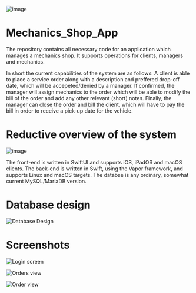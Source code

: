 ![image](https://github.com/BitsByToader/Mechanics_Shop_App/assets/57571262/ea46578d-78a7-486d-8771-a8767a89c998)
# Mechanics_Shop_App
The repository contains all necessary code for an application which manages a mechanics shop. It supports operations for clients, managers and mechanics.

In short the current capabilities of the system are as follows: A client is able to place a service order along with a description and preffered drop-off date, which will be accepeted/denied by a manager. If confirmed, the manager will assign mechanics to the order which will be able to modify the bill of the order and add any other relevant (short) notes. Finally, the manager can close the order and bill the client, which will have to pay the bill in order to receive a pick-up date for the vehicle.

# Reductive overview of the system
![image](https://github.com/BitsByToader/Mechanics_Shop_App/assets/57571262/c7b50c3d-3c5a-4bfc-8fb3-488652d5d5b2)

The front-end is written in SwiftUI and supports iOS, iPadOS and macOS clients. The back-end is written in Swift, using the Vapor framework, and supports Linux and macOS targets. The databse is any ordinary, somewhat current MySQL/MariaDB version.

# Database design
![Database Design](https://github.com/BitsByToader/Mechanics_Shop_App/assets/57571262/eb76ccac-8210-41ca-97da-1a04607dd114)

# Screenshots
![Login screen](https://github.com/BitsByToader/Mechanics_Shop_App/assets/57571262/85539b09-a6ce-45d5-baf8-8c5fcffece57)

![Orders view](https://github.com/BitsByToader/Mechanics_Shop_App/assets/57571262/5ba4a26d-5fee-47d0-a5ad-142842e0ce7e)

![Order view](https://github.com/BitsByToader/Mechanics_Shop_App/assets/57571262/417e5e35-59e3-467f-ac4c-0616c941f84b)
